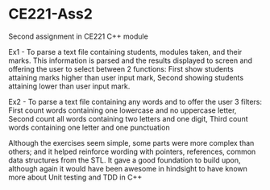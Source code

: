 # CE221-Ass2
Second assignment in CE221 C++ module

Ex1 - To parse a text file containing students, modules taken, and their marks. This information is parsed and the results displayed to screen and offering the user to select between 2 functions: First show students attaining marks higher than user input mark, Second showing students attaining lower than user input mark.

Ex2 - To parse a text file containing any words and to offer the user 3 filters: First count words containing one lowercase and no uppercase letter, Second count all words containing two letters and one digit, Third count words containing one letter and one punctuation

Although the exercises seem simple, some parts were more complex than others; and it helped reinforce wording with pointers, references, common data structures from the STL. It gave a good foundation to build upon, although again it would have been awesome in hindsight to have known more about Unit testing and TDD in C++
